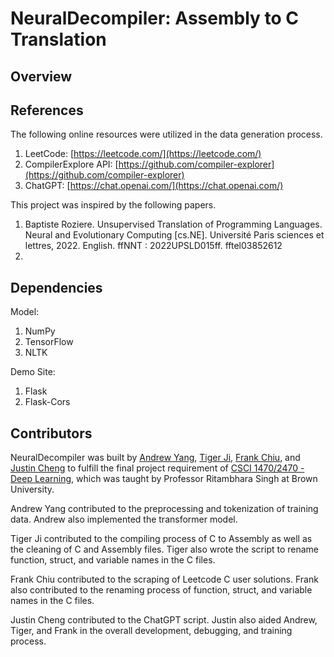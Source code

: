 # NeuralDecompiler: Assembly to C Translation



## Overview



## References
The following online resources were utilized in the data generation process.
1. LeetCode: [https://leetcode.com/](https://leetcode.com/)
2. CompilerExplore API: [https://github.com/compiler-explorer](https://github.com/compiler-explorer)
3. ChatGPT: [https://chat.openai.com/](https://chat.openai.com/)

This project was inspired by the following papers.
1. Baptiste Roziere. Unsupervised Translation of Programming Languages. Neural and Evolutionary
Computing [cs.NE]. Université Paris sciences et lettres, 2022. English. ffNNT : 2022UPSLD015ff. fftel03852612
2. 

## Dependencies
Model:
1. NumPy
2. TensorFlow
3. NLTK

Demo Site:
1. Flask
2. Flask-Cors

## Contributors
NeuralDecompiler was built by [Andrew Yang](https://github.com/ajy25), [Tiger Ji](https://github.com/taiga-forestry), [Frank Chiu](https://github.com/frankchiu12), and [Justin Cheng](https://github.com/jqhc) to fulfill the final project requirement of [CSCI 1470/2470 - Deep Learning](https://brown-deep-learning.github.io/dl-website-s23/), which was taught by Professor Ritambhara Singh at Brown University. 

Andrew Yang contributed to the preprocessing and tokenization of training data. Andrew also implemented the transformer model.

Tiger Ji contributed to the compiling process of C to Assembly as well as the cleaning of C and Assembly files. Tiger also wrote the script to rename function, struct, and variable names in the C files. 

Frank Chiu contributed to the scraping of Leetcode C user solutions. Frank also contributed to the renaming process of function, struct, and variable names in the C files. 

Justin Cheng contributed to the ChatGPT script. Justin also aided Andrew, Tiger, and Frank in the overall development, debugging, and training process. 
